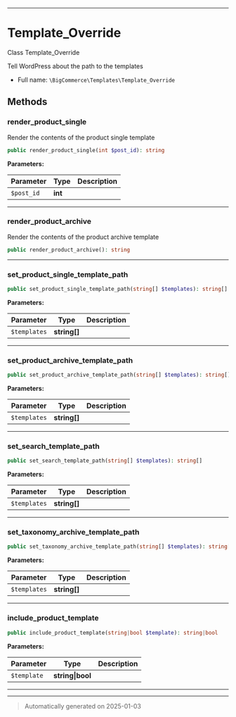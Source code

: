 ***

# Template_Override

Class Template_Override

Tell WordPress about the path to the templates

* Full name: `\BigCommerce\Templates\Template_Override`




## Methods


### render_product_single

Render the contents of the product single template

```php
public render_product_single(int $post_id): string
```








**Parameters:**

| Parameter | Type | Description |
|-----------|------|-------------|
| `$post_id` | **int** |  |





***

### render_product_archive

Render the contents of the product archive template

```php
public render_product_archive(): string
```












***

### set_product_single_template_path



```php
public set_product_single_template_path(string[] $templates): string[]
```








**Parameters:**

| Parameter | Type | Description |
|-----------|------|-------------|
| `$templates` | **string[]** |  |





***

### set_product_archive_template_path



```php
public set_product_archive_template_path(string[] $templates): string[]
```








**Parameters:**

| Parameter | Type | Description |
|-----------|------|-------------|
| `$templates` | **string[]** |  |





***

### set_search_template_path



```php
public set_search_template_path(string[] $templates): string[]
```








**Parameters:**

| Parameter | Type | Description |
|-----------|------|-------------|
| `$templates` | **string[]** |  |





***

### set_taxonomy_archive_template_path



```php
public set_taxonomy_archive_template_path(string[] $templates): string[]
```








**Parameters:**

| Parameter | Type | Description |
|-----------|------|-------------|
| `$templates` | **string[]** |  |





***

### include_product_template



```php
public include_product_template(string|bool $template): string|bool
```








**Parameters:**

| Parameter | Type | Description |
|-----------|------|-------------|
| `$template` | **string&#124;bool** |  |





***


***
> Automatically generated on 2025-01-03
